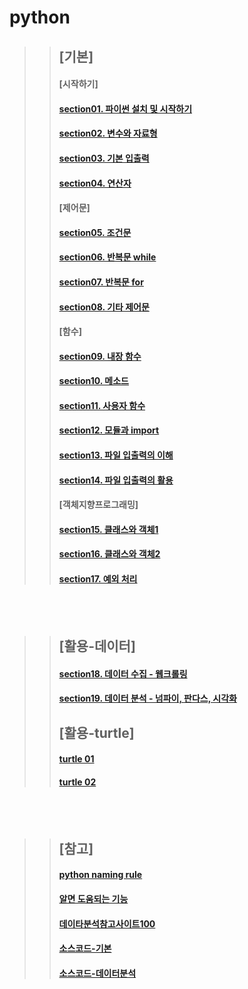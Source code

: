# python

>> ## [기본]
>> #### [시작하기]
>> #### [section01. 파이썬 설치 및 시작하기](section01.md)
>> #### [section02. 변수와 자료형](section02.md)
>> #### [section03. 기본 입출력](section03.md)
>> #### [section04. 연산자](section04.md)
>> #### [제어문]
>> #### [section05. 조건문](section05.md)
>> #### [section06. 반복문 while](section06.md)
>> #### [section07. 반복문 for](section07.md)
>> #### [section08. 기타 제어문](section08.md)
>> #### [함수]
>> #### [section09. 내장 함수](section09.md)
>> #### [section10. 메소드](section10.md)
>> #### [section11. 사용자 함수](section11.md)
>> #### [section12. 모듈과 import](section12.md)
>> #### [section13. 파일 입출력의 이해](section13.md)
>> #### [section14. 파일 입출력의 활용](section14.md)
>> #### [객체지향프로그래밍]
>> #### [section15. 클래스와 객체1](section15.md)
>> #### [section16. 클래스와 객체2](section16.md)
>> #### [section17. 예외 처리](section17.md)
<br><br>
>> ## [활용-데이터]
>> #### [section18. 데이터 수집 - 웹크롤링](section18.md)
>> #### [section19. 데이터 분석 - 넘파이, 판다스, 시각화](section19.md)
>> ## [활용-turtle] 
>> #### [turtle 01](turtle01.md)
>> #### [turtle 02](https://github.com/darakoo/pythonstudy/tree/master/turtle_exam)
<br><br>
>> ## [참고]
>> #### [python naming rule](section98.md)
>> #### [알면 도움되는 기능](section99.md)
>> #### [데이타분석참고사이트100](data_references_100.md)
>> #### [소스코드-기본](https://github.com/darakoo/pythonstudy)
>> #### [소스코드-데이터분석](https://drive.google.com/drive/folders/1jxsDMUmhUi6rE6n5oW0uALWcg-nhWfBd?usp=share_link)

